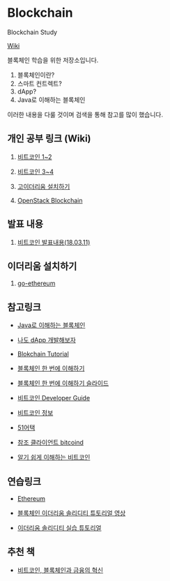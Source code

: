 # Blockchain

Blockchain Study

[Wiki](https://github.com/KimHunJin/Blockchain/wiki)

블록체인 학습을 위한 저장소입니다. 

1. 블록체인이란?
2. 스마트 컨트렉트?
3. dApp?
4. Java로 이해하는 블록체인

이러한 내용을 다룰 것이며 검색을 통해 참고를 많이 했습니다.

## 개인 공부 링크 (Wiki)
1. [비트코인 1~2](https://github.com/KimHunJin/Blockchain/wiki/%EB%B9%84%ED%8A%B8%EC%BD%94%EC%9D%B8-(chapter1,-2))

2. [비트코인 3~4](https://github.com/KimHunJin/Blockchain/wiki/%EB%B9%84%ED%8A%B8%EC%BD%94%EC%9D%B8-(chapter3,-4))

3. [고이더리움 설치하기](https://github.com/KimHunJin/Blockchain/wiki/%EA%B3%A0-%EC%9D%B4%EB%8D%94%EB%A6%AC%EC%9B%80-%EC%84%A4%EC%B9%98%ED%95%98%EA%B8%B0-in-Windows10-(install-go-ethereum-in-windows10))

4. [OpenStack Blockchain](https://github.com/KimHunJin/Blockchain/wiki/%EB%B8%94%EB%A1%9D%EC%B2%B4%EC%9D%B8-%EC%98%A4%ED%94%88%EC%8A%A4%ED%83%9D)

## 발표 내용
1. [비트코인 발표내용(18.03.11)](https://www.slideshare.net/ssuser858e07/bitcoin-presentation-90293926)

## 이더리움 설치하기

1. [go-ethereum](https://github.com/ethereum/go-ethereum)

## 참고링크

* [Java로 이해하는 블록체인](http://guruble.com/java-%EC%BD%94%EB%93%9C%EB%A1%9C-%EC%9D%B4%ED%95%B4%ED%95%98%EB%8A%94-%EB%B8%94%EB%A1%9D%EC%B2%B4%EC%9D%B8blockchain/)

* [나도 dApp 개발해보자](http://www.chaintalk.io/archive/lecture/1)

* [Blokchain Tutorial](https://www.edureka.co/blog/blockchain-tutorial/)

* [블록체인 한 번에 이해하기](http://homoefficio.github.io/2017/11/19/%EB%B8%94%EB%A1%9D%EC%B2%B4%EC%9D%B8-%ED%95%9C-%EB%B2%88%EC%97%90-%EC%9D%B4%ED%95%B4%ED%95%98%EA%B8%B0/)
* [블록체인 한 번에 이해하기 슬라이드](https://www.slideshare.net/hanmomhanda/ss-82430766)

* [비트코인 Developer Guide](https://bitcoin.org/en/developer-guide#proof-of-work)

* [비트코인 정보](https://btc.com/stats)

* [51어택](https://ethereum.stackexchange.com/questions/545/security-measures-to-overcome-51-attack)

* [참조 클라이언트 bitcoind](https://en.bitcoin.it/wiki/Bitcoind#cite_note-1)

* [알기 쉽게 이해하는 비트코인](http://www.leejungmin.org/post/2017/05/30/mastering-bitcoin/)

## 연습링크

* [Ethereum](https://ethereum.github.io/browser-solidity/#optimize=false&version=soljson-v0.4.20+commit.3155dd80.js)

* [블록체인 이더리움 솔리디티 튜토리얼 영상](https://www.youtube.com/watch?v=KU6bvciWgRE&list=PL0lNJEnwfVVMuX2Ds19Wj_7Mcze3FDJr3)

* [이더리움 솔리디티 실습 튜토리얼](https://programmers.co.kr/learn/courses/36)

## 추천 책
* [비트코인, 블록체인과 금융의 혁신](http://www.aladin.co.kr/shop/wproduct.aspx?ItemId=68407419)
